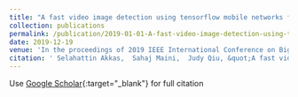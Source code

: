 ```yaml
---
title: "A fast video image detection using tensorflow mobile networks for racing cars"
collection: publications
permalink: /publication/2019-01-01-A-fast-video-image-detection-using-tensorflow-mobile-networks-for-racing-cars
date: 2019-12-19
venue: 'In the proceedings of 2019 IEEE International Conference on Big Data (Big Data)'
citation: ' Selahattin Akkas,  Sahaj Maini,  Judy Qiu, &quot;A fast video image detection using tensorflow mobile networks for racing cars.&quot; In the proceedings of 2019 IEEE International Conference on Big Data (Big Data), 2019.'
---
```

Use [Google Scholar](https://scholar.google.com/scholar?q=A+fast+video+image+detection+using+tensorflow+mobile+networks+for+racing+cars){:target="_blank"} for full citation
